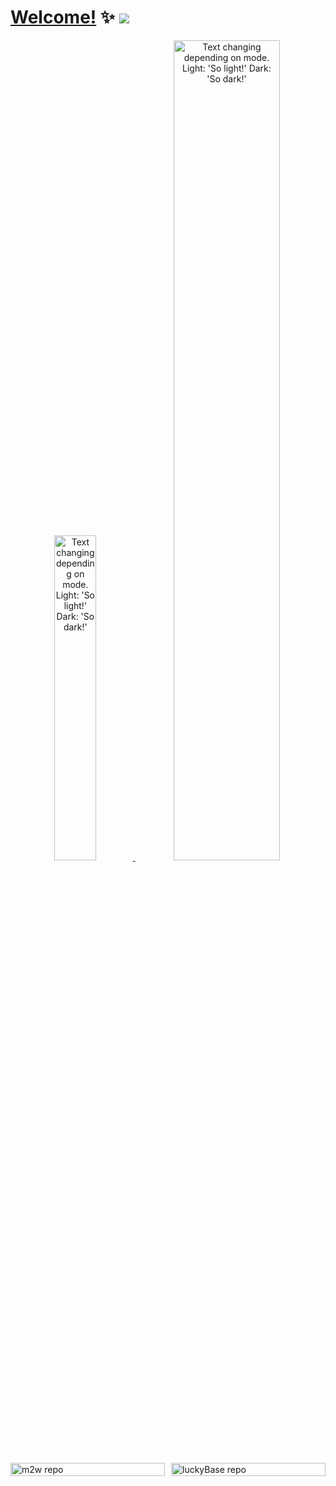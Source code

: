
<!--
**huangwb8/huangwb8** is a ✨ _special_ ✨ repository because its `README.md` (this file) appears on your GitHub profile.

Here are some ideas to get you started:

- 🔭 I’m currently working on ...
- 🌱 I’m currently learning ...
- 👯 I’m looking to collaborate on ...
- 🤔 I’m looking for help with ...
- 💬 Ask me about ...
- 📫 How to reach me: ...
- 😄 Pronouns: ...
- ⚡ Fun fact: ...
-->

# [Welcome!](https://blognas.hwb0307.com) ✨ <a href="https://blognas.hwb0307.com"><img src="https://komarev.com/ghpvc/?username=huangwb8&color=blueviolet&style=flat-square&label=Nice+To+Meet+U"></a>

<a href="https://blognas.hwb0307.com">

<p align="center">
 <picture>
  <source media="(prefers-color-scheme: dark)" srcset="https://github-profile-trophy.vercel.app/?username=huangwb8&theme=algolia&row=2&column=3&no-frame=true" width="36.5%">
  <img alt="Text changing depending on mode. Light: 'So light!' Dark: 'So dark!'" src="https://github-profile-trophy.vercel.app/?username=huangwb8&theme=flat&row=2&column=3&margin-w=1&margin-h=1" width="36.5%">
</picture>
 
 <picture>
  <source media="(prefers-color-scheme: dark)" srcset="https://github-readme-stats.vercel.app/api?username=huangwb8&show_icons=true&theme=radical&hide_border=true" width="58%">
  <img alt="Text changing depending on mode. Light: 'So light!' Dark: 'So dark!'" src="https://github-readme-stats.vercel.app/api?username=huangwb8&show_icons=true" width="58%">
</picture>

</p>
 
</a>

<div class="container">
  <picture class="repo-card">
    <source media="(prefers-color-scheme: dark)" srcset="https://github-readme-stats.vercel.app/api/pin/?username=huangwb8&repo=m2w">
    <img alt="m2w repo" src="https://github-readme-stats.vercel.app/api/pin/?username=huangwb8&repo=m2w">
  </picture>
  
  <picture class="repo-card">
    <source media="(prefers-color-scheme: dark)" srcset="https://github-readme-stats.vercel.app/api/pin/?username=huangwb8&repo=luckyBase">
    <img alt="luckyBase repo" src="https://github-readme-stats.vercel.app/api/pin/?username=huangwb8&repo=luckyBase">
  </picture>
</div>

<style>
  .container {
    display: flex;
    width: 100%;
    gap: 10px; /* 可选：在两个卡片之间添加间距 */
  }

  .repo-card {
    flex: 1;
    display: flex;
  }

  .repo-card img {
    width: 100%;
    height: auto;
    object-fit: cover;
  }
</style>

<!-- <details hide>
<summary>About Me..</summary>
<a href="https://blognas.hwb0307.com">
 <p align="center"> 
  <picture>
    <source media="(prefers-color-scheme: dark)" srcset="https://github-readme-stats.vercel.app/api/wakatime?username=huangwb8&show_icons=true&theme=algolia&hide_border=true&langs_count=12" width="100%">
    <img alt="Text changing depending on mode. Light: 'So light!' Dark: 'So dark!'" src="https://github-readme-stats.vercel.app/api/wakatime?username=huangwb8&show_icons=true&langs_count=12" width="100%">
  </picture>
 </p>
</a>
</details> -->
